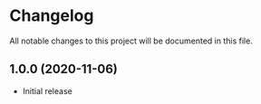 # Changelog
All notable changes to this project will be documented in this file.

## 1.0.0 (2020-11-06)

* Initial release